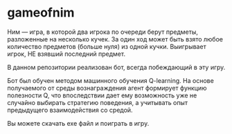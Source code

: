 # gameofnim
Ним — игра, в которой два игрока по очереди берут предметы, разложенные на несколько кучек. За один ход может быть взято любое количество предметов (больше нуля) из одной кучки. Выигрывает игрок, НЕ взявший последний предмет.

В данном репозитории реализован бот, всегда побеждающий в эту игру.

Бот был обучен методом машинного обучения Q-learning. На основе получаемого от среды вознаграждения агент формирует функцию полезности Q, что впоследствии дает ему возможность уже не случайно выбирать стратегию поведения, а учитывать опыт предыдущего взаимодействия со средой.

Вы можете скачать exe файл и поиграть в игру.
